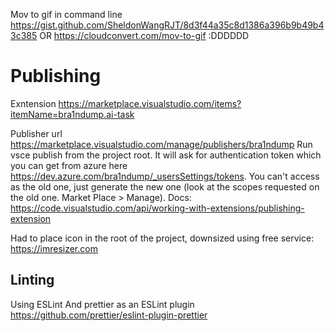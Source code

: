 Mov to gif in command line <https://gist.github.com/SheldonWangRJT/8d3f44a35c8d1386a396b9b49b43c385>
OR <https://cloudconvert.com/mov-to-gif> :DDDDDD

# Publishing

Exntension <https://marketplace.visualstudio.com/items?itemName=bra1ndump.ai-task>

Publisher url <https://marketplace.visualstudio.com/manage/publishers/bra1ndump> Run vsce publish from the project root. It will ask for authentication token which you can get from azure here <https://dev.azure.com/bra1ndump/_usersSettings/tokens>. You can't access as the old one, just generate the new one (look at the scopes requested on the old one. Market Place > Manage).
Docs: <https://code.visualstudio.com/api/working-with-extensions/publishing-extension>

Had to place icon in the root of the project, downsized using free service: <https://imresizer.com>

## Linting

Using ESLint
And prettier as an ESLint plugin <https://github.com/prettier/eslint-plugin-prettier>
